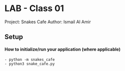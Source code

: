 # LAB - Class 01
Project: Snakes Cafe
Author: Ismail Al Amir

## Setup
#### How to initialize/run your application (where applicable)
    - python -m snakes_cafe 
    - python3 snake_cafe.py
